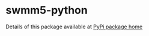 # swmm5-python
Details of this package available at [PyPi package home](https://pypi.python.org/pypi/SWMM5/)

